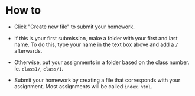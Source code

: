 # How to

- Click "Create new file" to submit your homework.

- If this is your first submission, make a folder with your first and last name. To do this, type your name in the text box above and add a `/` afterwards.

- Otherwise, put your assignments in a folder based on the class number. Ie. `class1/`, `class/1`.

- Submit your homework by creating a file that corresponds with your assignment. Most assignments will be called `index.html`.
